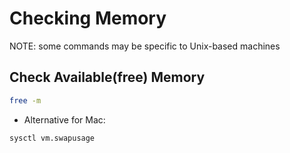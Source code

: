 # Checking Memory

NOTE: some commands may be specific to Unix-based machines

## Check Available(free) Memory
```bash
free -m
```
- Alternative for Mac:
```bash
sysctl vm.swapusage 
```
